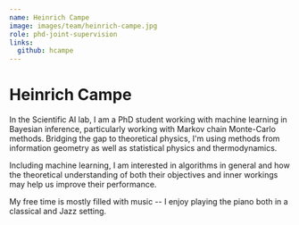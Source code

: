 ```yaml
---
name: Heinrich Campe
image: images/team/heinrich-campe.jpg
role: phd-joint-supervision
links:
  github: hcampe
---
```


# Heinrich Campe

In the Scientific AI lab, I am a PhD student working with machine learning in
Bayesian inference, particularly working with Markov chain Monte-Carlo methods.
Bridging the gap to theoretical physics, I'm using methods from information
geometry as well as statistical physics and thermodynamics.

Including machine learning, I am interested in algorithms in general and how
the theoretical understanding of both their objectives and inner workings may
help us improve their performance.

My free time is mostly filled with music -- I enjoy playing the piano both in
a classical and Jazz setting.

